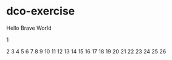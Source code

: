 # dco-exercise

Hello Brave World

1

2
3
4
5
6
7
8
9
10
11
12
13
14
15
16
17
18
19
20
21
22
23
24
25
26